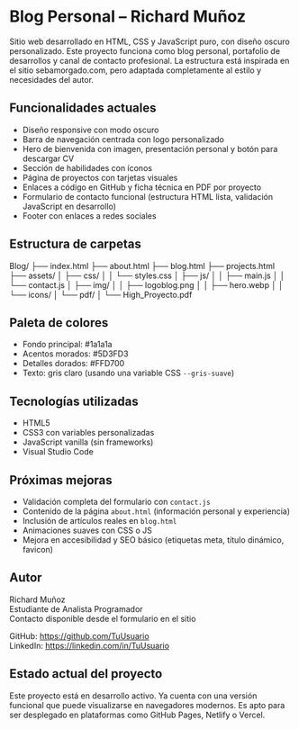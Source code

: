 # Blog Personal – Richard Muñoz

Sitio web desarrollado en HTML, CSS y JavaScript puro, con diseño oscuro personalizado. Este proyecto funciona como blog personal, portafolio de desarrollos y canal de contacto profesional. La estructura está inspirada en el sitio sebamorgado.com, pero adaptada completamente al estilo y necesidades del autor.

## Funcionalidades actuales

- Diseño responsive con modo oscuro
- Barra de navegación centrada con logo personalizado
- Hero de bienvenida con imagen, presentación personal y botón para descargar CV
- Sección de habilidades con íconos
- Página de proyectos con tarjetas visuales
- Enlaces a código en GitHub y ficha técnica en PDF por proyecto
- Formulario de contacto funcional (estructura HTML lista, validación JavaScript en desarrollo)
- Footer con enlaces a redes sociales

## Estructura de carpetas

Blog/
├── index.html
├── about.html
├── blog.html
├── projects.html
├── assets/
│ ├── css/
│ │ └── styles.css
│ ├── js/
│ │ ├── main.js
│ │ └── contact.js
│ ├── img/
│ │ ├── logoblog.png
│ │ ├── hero.webp
│ │ └── icons/
│ └── pdf/
│ └── High_Proyecto.pdf

## Paleta de colores

- Fondo principal: #1a1a1a
- Acentos morados: #5D3FD3
- Detalles dorados: #FFD700
- Texto: gris claro (usando una variable CSS `--gris-suave`)

## Tecnologías utilizadas

- HTML5
- CSS3 con variables personalizadas
- JavaScript vanilla (sin frameworks)
- Visual Studio Code

## Próximas mejoras

- Validación completa del formulario con `contact.js`
- Contenido de la página `about.html` (información personal y experiencia)
- Inclusión de artículos reales en `blog.html`
- Animaciones suaves con CSS o JS
- Mejora en accesibilidad y SEO básico (etiquetas meta, título dinámico, favicon)

## Autor

Richard Muñoz  
Estudiante de Analista Programador  
Contacto disponible desde el formulario en el sitio

GitHub: https://github.com/TuUsuario  
LinkedIn: https://linkedin.com/in/TuUsuario

## Estado actual del proyecto

Este proyecto está en desarrollo activo. Ya cuenta con una versión funcional que puede visualizarse en navegadores modernos. Es apto para ser desplegado en plataformas como GitHub Pages, Netlify o Vercel.


